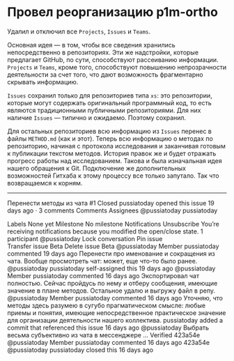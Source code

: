 # Провел реорганизацию p1m-ortho

Удалил и отключил все `Projects`, `Issues` и `Teams`.

Основная идея — в том, чтобы все сведения хранились непосредственно в репозиториях. Эти же надстройки, которые предлагает GitHub, по сути, способствуют рассеиванию информации. `Projects` и `Teams`, кроме того, способствуют повышению непрозрачности деятельности за счет того, что дают возможность фрагментарно скрывать информацию.

`Issues` сохранил только для репозиториев типа `xs`: это репозитории, которые могут содержать оригинальный программный код, то есть являются традиционными публичными репозиториями. Для них наличие `Issues` — типично и ожидаемо. Поэтому сохранил.

Для остальных репозиториев всю информацию из `Issues` перенес в файлы `METHOD.md` (как и этот). Теперь всю информацию о методах по репозиторию, начиная с протокола исследования и заканчивая готовым к публикации текстом методов. История правок же и будет отражать прогресс работы над исследованием. Такова и была изначальная идея нашего обращения к Git. Подключение же дополнительных возможностей Гитхаба к этому процессу все только запутало. Так что возвращаемся к корням.

-----

Перенести методы из чата #1
 Closed	pussiatoday opened this issue 19 days ago · 3 comments
Comments
Assignees
 @pussiatoday pussiatoday

Labels
None yet
Milestone
No milestone
Notifications
 Unsubscribe
You’re receiving notifications because you modified the open/close state.
1 participant
@pussiatoday
 Lock conversation
  Pin issue  
 Transfer issue Beta
 Delete issue Beta
@pussiatoday
  Member
pussiatoday commented 19 days ago
Перенести про именование и сокращения из чата. Вообще просмотреть чат: может, еще что-то было ранее.
 @pussiatoday pussiatoday self-assigned this 19 days ago
@pussiatoday
  Member
pussiatoday commented 16 days ago
Экспортировал чат полностью. Сейчас пройдусь по нему и отберу сообщения, имеющие значение в плане методов. Остальное удалю и выгружу файл в репу.
 @pussiatoday
  Member
pussiatoday commented 16 days ago
Уточняю, что методы здесь разумею в сугубо прагматическом смысле: любые приемы и понятия, имеющие непосредственное практическое значение для организации деятельности нашего коллектива.
pussiatoday added a commit that referenced this issue 16 days ago
 @pussiatoday
Выбрать весьма субъективно из чата в мессенджере  …
Verified
423a54e
@pussiatoday
  Member
pussiatoday commented 16 days ago
423a54e
 @pussiatoday pussiatoday closed this 16 days ago
